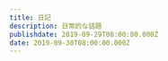 ```yaml
---
title: 日記
description: 日常的な話題
publishdate: 2019-09-29T08:00:00.000Z
date: 2019-09-30T08:00:00.000Z
---
```

